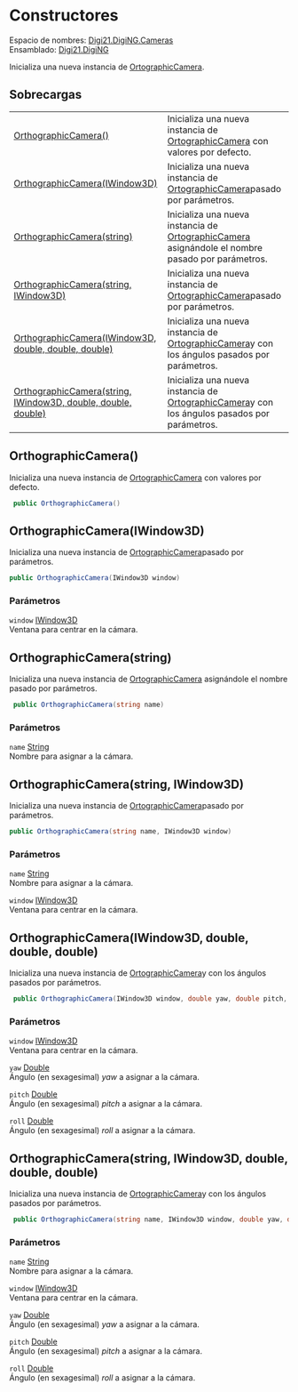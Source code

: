 # Constructores

Espacio de nombres: [Digi21.DigiNG.Cameras](/digi3d-net/programacion/.net/referencia/digi21.diging/digi21.diging.cameras/)  
Ensamblado: [Digi21.DigiNG](/digi3d-net/programacion/.net/referencia/digi21.diging.plugin/digi21.diging/)

Inicializa una nueva instancia de [OrtographicCamera](/digi3d-net/programacion/.net/referencia/digi21.diging/digi21.diging.cameras/clases/ortographiccamera/).

## Sobrecargas

|  |  |
| :--- | :--- |
| [OrthographicCamera\(\)](constructores.md#orthographiccamera) | Inicializa una nueva instancia de [OrtographicCamera](/digi3d-net/programacion/.net/referencia/digi21.diging/digi21.diging.cameras/clases/ortographiccamera/) con valores por defecto. |
| [OrthographicCamera\(IWindow3D\)](constructores.md#orthographiccamera-iwindow-3-d) | Inicializa una nueva instancia de [OrtographicCamera](/digi3d-net/programacion/.net/referencia/digi21.diging/digi21.diging.cameras/clases/ortographiccamera/)pasado por parámetros. |
| [OrthographicCamera\(string\)](constructores.md#orthographiccamera-iwindow-3-d) | Inicializa una nueva instancia de [OrtographicCamera](/digi3d-net/programacion/.net/referencia/digi21.diging/digi21.diging.cameras/clases/ortographiccamera/) asignándole el nombre pasado por parámetros. |
| [OrthographicCamera\(string, IWindow3D\)](constructores.md#orthographiccamera-string-iwindow-3-d) | Inicializa una nueva instancia de [OrtographicCamera](/digi3d-net/programacion/.net/referencia/digi21.diging/digi21.diging.cameras/clases/ortographiccamera/)pasado por parámetros. |
| [OrthographicCamera\(IWindow3D, double, double, double\)](constructores.md#orthographiccamera-iwindow-3-d-double-double-double) | Inicializa una nueva instancia de [OrtographicCamera](/digi3d-net/programacion/.net/referencia/digi21.diging/digi21.diging.cameras/clases/ortographiccamera/)y con los ángulos pasados por parámetros. |
| [OrthographicCamera\(string, IWindow3D, double, double, double\)](constructores.md#orthographiccamera-string-iwindow-3-d-double-double-double) | Inicializa una nueva instancia de [OrtographicCamera](/digi3d-net/programacion/.net/referencia/digi21.diging/digi21.diging.cameras/clases/ortographiccamera/)y con los ángulos pasados por parámetros. |

## OrthographicCamera\(\)

Inicializa una nueva instancia de [OrtographicCamera](/digi3d-net/programacion/.net/referencia/digi21.diging/digi21.diging.cameras/clases/ortographiccamera/) con valores por defecto.

```csharp
 public OrthographicCamera()
```

## OrthographicCamera\(IWindow3D\)

Inicializa una nueva instancia de [OrtographicCamera](/digi3d-net/programacion/.net/referencia/digi21.diging/digi21.diging.cameras/clases/ortographiccamera/)pasado por parámetros.

```csharp
public OrthographicCamera(IWindow3D window)
```

### Parámetros

`window` [IWindow3D](/digi3d-net/programacion/.net/referencia/digi21.diging/digi21.math/interfaces/iwindow3d/)  
Ventana para centrar en la cámara.

## OrthographicCamera\(string\)

Inicializa una nueva instancia de [OrtographicCamera](/digi3d-net/programacion/.net/referencia/digi21.diging/digi21.diging.cameras/clases/ortographiccamera/) asignándole el nombre pasado por parámetros.

```csharp
 public OrthographicCamera(string name)
```

### Parámetros

`name` [String](https://docs.microsoft.com/en-us/dotnet/api/system.string?view=net-5.0)  
Nombre para asignar a la cámara.

## OrthographicCamera\(string, IWindow3D\)

Inicializa una nueva instancia de [OrtographicCamera](/digi3d-net/programacion/.net/referencia/digi21.diging/digi21.diging.cameras/clases/ortographiccamera/)pasado por parámetros.

```csharp
public OrthographicCamera(string name, IWindow3D window)
```

### Parámetros

`name` [String](https://docs.microsoft.com/en-us/dotnet/api/system.string?view=net-5.0)  
Nombre para asignar a la cámara.

`window` [IWindow3D](/digi3d-net/programacion/.net/referencia/digi21.diging/digi21.math/interfaces/iwindow3d/)  
Ventana para centrar en la cámara.

## OrthographicCamera\(IWindow3D, double, double, double\)

Inicializa una nueva instancia de [OrtographicCamera](/digi3d-net/programacion/.net/referencia/digi21.diging/digi21.diging.cameras/clases/ortographiccamera/)y con los ángulos pasados por parámetros.

```csharp
 public OrthographicCamera(IWindow3D window, double yaw, double pitch, double roll)
```

### Parámetros

`window` [IWindow3D](/digi3d-net/programacion/.net/referencia/digi21.diging/digi21.math/interfaces/iwindow3d/)  
Ventana para centrar en la cámara.

`yaw` [Double](https://docs.microsoft.com/en-us/dotnet/api/system.double?view=net-5.0)  
Ángulo \(en sexagesimal\) _yaw_ a asignar a la cámara.

`pitch` [Double](https://docs.microsoft.com/en-us/dotnet/api/system.double?view=net-5.0)  
Ángulo \(en sexagesimal\) _pitch_ a asignar a la cámara.

`roll` [Double](https://docs.microsoft.com/en-us/dotnet/api/system.double?view=net-5.0)  
Ángulo \(en sexagesimal\) _roll_ a asignar a la cámara.

## OrthographicCamera\(string, IWindow3D, double, double, double\)

Inicializa una nueva instancia de [OrtographicCamera](/digi3d-net/programacion/.net/referencia/digi21.diging/digi21.diging.cameras/clases/ortographiccamera/)y con los ángulos pasados por parámetros.

```csharp
 public OrthographicCamera(string name, IWindow3D window, double yaw, double pitch double roll)
```

### Parámetros

`name` [String](https://docs.microsoft.com/en-us/dotnet/api/system.string?view=net-5.0)  
Nombre para asignar a la cámara.

`window` [IWindow3D](/digi3d-net/programacion/.net/referencia/digi21.diging/digi21.math/interfaces/iwindow3d/)  
Ventana para centrar en la cámara.

`yaw` [Double](https://docs.microsoft.com/en-us/dotnet/api/system.double?view=net-5.0)  
Ángulo \(en sexagesimal\) _yaw_ a asignar a la cámara.

`pitch` [Double](https://docs.microsoft.com/en-us/dotnet/api/system.double?view=net-5.0)  
Ángulo \(en sexagesimal\) _pitch_ a asignar a la cámara.

`roll` [Double](https://docs.microsoft.com/en-us/dotnet/api/system.double?view=net-5.0)  
Ángulo \(en sexagesimal\) _roll_ a asignar a la cámara.













